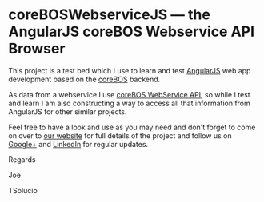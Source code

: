 # coreBOSWebserviceJS — the AngularJS coreBOS Webservice API Browser

This project is a test bed which I use to learn and test [AngularJS](http://angularjs.org/) web app development based on the [coreBOS](http://corebos.org/) backend.

As data from a webservice I use [coreBOS WebService API](http://corebos.org/documentation/doku.php?id=en:devel:corebosws), so while I test and learn I am also constructing a way to access all that information from AngularJS for other similar projects.

Feel free to have a look and use as you may need and don't forget to come on over to [our website](http://corebos.org/) for full details of the project and follow us on [Google+](https://plus.google.com/communities/109845486286232591652) and [LinkedIn](http://www.linkedin.com/groups/coreBOS-7479130?trk=my_groups-b-grp-v) for regular updates.


Regards

Joe

TSolucio

